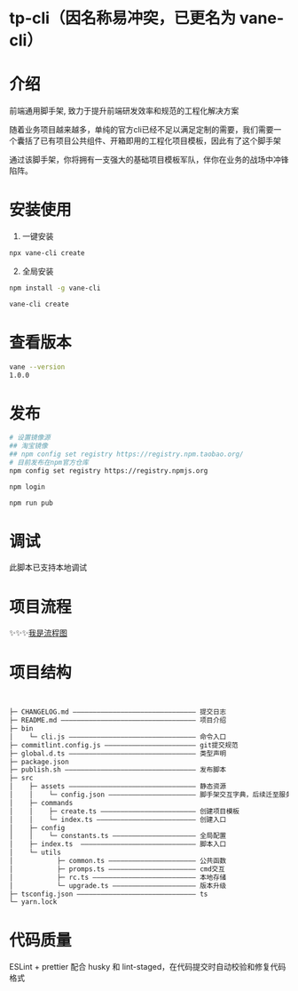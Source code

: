 <!--
 * @Author: Vane
 * @Date: 2021-08-19 19:08:17
 * @LastEditTime: 2021-09-16 13:50:51
 * @LastEditors: Vane
 * @Description:
 * @FilePath: \tp-cli\README.md
-->

# tp-cli（因名称易冲突，已更名为 vane-cli）

# 介绍

前端通用脚手架, 致力于提升前端研发效率和规范的工程化解决方案

随着业务项目越来越多，单纯的官方cli已经不足以满足定制的需要，我们需要一个囊括了已有项目公共组件、开箱即用的工程化项目模板，因此有了这个脚手架

通过该脚手架，你将拥有一支强大的基础项目模板军队，伴你在业务的战场中冲锋陷阵。

# 安装使用

1. 一键安装

```bash
npx vane-cli create
```

2. 全局安装

```bash
npm install -g vane-cli
```

```bash
vane-cli create
```

# 查看版本

```bash
vane --version
1.0.0
```

# 发布

```bash
# 设置镜像源
## 淘宝镜像 
## npm config set registry https://registry.npm.taobao.org/
# 目前发布在npm官方仓库
npm config set registry https://registry.npmjs.org

npm login

npm run pub
```

# 调试

此脚本已支持本地调试

# 项目流程
✨✨✨[我是流程图](https://gitee.com/vaned/static/raw/master/img/cli/flowchart.png)
# 项目结构

```bash


├─ CHANGELOG.md ——————————————————————————————— 提交日志
├─ README.md —————————————————————————————————— 项目介绍
├─ bin
│    └─ cli.js ———————————————————————————————— 命令入口
├─ commitlint.config.js ——————————————————————— git提交规范
├─ global.d.ts ———————————————————————————————— 类型声明
├─ package.json
├─ publish.sh ————————————————————————————————— 发布脚本
├─ src
│    ├─ assets ———————————————————————————————— 静态资源
│    │    └─ config.json —————————————————————— 脚手架交互字典，后续迁至服务器
│    ├─ commands
│    │    ├─ create.ts ———————————————————————— 创建项目模板
│    │    └─ index.ts ————————————————————————— 创建入口
│    ├─ config
│    │    └─ constants.ts ————————————————————— 全局配置
│    ├─ index.ts  ————————————————————————————— 脚本入口
│    └─ utils
│           ├─ common.ts —————————————————————— 公共函数
│           ├─ promps.ts —————————————————————— cmd交互
│           ├─ rc.ts —————————————————————————— 本地存储
│           └─ upgrade.ts ————————————————————— 版本升级
├─ tsconfig.json —————————————————————————————— ts
└─ yarn.lock


```

# 代码质量

ESLint + prettier 配合 husky 和 lint-staged，在代码提交时自动校验和修复代码格式